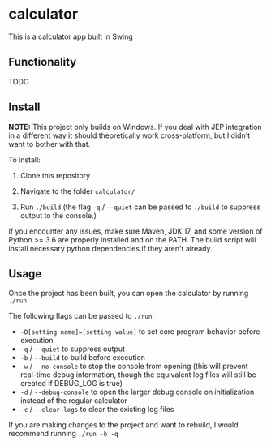 # calculator

This is a calculator app built in Swing

## Functionality

TODO

## Install

**NOTE:** This project only builds on Windows. If you deal with JEP integration in a different way it should theoretically work cross-platform, but I didn't want to bother with that.

To install:

1. Clone this repository

2. Navigate to the folder `calculator/`

3. Run `./build` (the flag `-q` / `--quiet` can be passed to `./build` to suppress output to the console.)

If you encounter any issues, make sure Maven, JDK 17, and some version of Python >= 3.6 are properly installed and on the PATH. The build script will install necessary python dependencies if they aren't already.

## Usage

Once the project has been built, you can open the calculator by running `./run`

The following flags can be passed to `./run`:
    
 - `-D[setting name]=[setting value]` to set core program behavior before execution
 - `-q` / `--quiet` to suppress output
 - `-b` / `--build` to build before execution
 - `-w` / `--no-console` to stop the console from opening (this will prevent real-time debug information, though the equivalent log files will still be created if DEBUG_LOG is true)
 - `-d` / `--debug-console` to open the larger debug console on initialization instead of the regular calculator
 - `-c` / `--clear-logs` to clear the existing log files

If you are making changes to the project and want to rebuild, I would recommend running `./run -b -q`